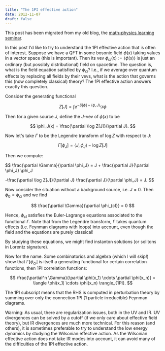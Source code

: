 ```yaml
---
title: "The 1PI effective action"
date: 2012-11-07
draft: false
---
```


This post has been migrated from my old blog, the [math-physics learning seminar](https://mathphysseminar.blogspot.com/).


In this post I'd like to try to understand the 1PI effective action that is often of interest. Suppose we have a QFT in some bosonic field $\phi(x)$ taking values in a vector space (this is important). Then its vev $\phi_{cl}(x) := \langle \phi(x) \rangle$ is just an ordinary (but possibly distributional) field on spacetime. The question is, what is the field equation satisfied by $\phi_{cl}$? I.e., if we average over quantum effects by replacing all fields by their vevs, what is the action that governs this (now completely classical) theory? The 1PI effective action answers exactly this question.


Consider the generating functional

$$ Z[J] = \int e^{-S[\phi]+\langle \phi, J \rangle} \mathcal{D}\phi $$

Then for a given source $J$, define the $J$-vev of $\phi(x)$ to be

$$ \phi_J(x) = \frac{\partial \log Z[J]}{\partial J}. $$

Now let's take $\Gamma$ to be the Legendre transform of $\log Z$ with respect to $J$:

$$ \Gamma[\phi_J] = \langle J, \phi_J \rangle - \log Z[J] $$

Then we compute:

$$ \frac{\partial \Gamma}{\partial \phi_J} = J + \frac{\partial J}{\partial \phi_J} \phi_J

-\frac{\partial \log Z[J]}{\partial J} \frac{\partial J}{\partial \phi_J} = J. $$


Now consider the situation without a background source, i.e. $J = 0$. Then $\phi_0 = \phi_{cl}$ and we find

$$ \frac{\partial \Gamma}{\partial \phi_{cl}} = 0 $$

Hence, $\phi_{cl}$ satisfies the Euler-Lagrange equations associated to the functional $\Gamma$. Note that from the Legendre transform, $\Gamma$ takes quantum effects (i.e. Feynman diagrams with loops) into account, even though the field and the equations are purely classical!


By studying these equations, we might find instanton solutions (or solitons in Lorentz signature).


Now for the name. Some combinatorics and algebra (which I will skip!) show that $\Gamma[\phi_{cl}]$ is itself a generating functional for certain correlation functions, then 1PI correlation functions:

$$ \frac{\partial^n \Gamma}{\partial \phi(x_1) \cdots \partial \phi(x_n)} = \langle \phi(x_1) \cdots \phi(x_n) \rangle_{1PI}. $$

The 1PI subscript means that the RHS is computed in perturbation theory by summing over only the connection 1PI (1 particle irreducible) Feynman diagrams.


Warning: As usual, there are regularization issues, both in the UV and IR. UV divergences can be solved by a cutoff (if we only care about effective field theory), but IR divergences are much more technical. For this reason (and others), it is sometimes preferable to try to understand the low energy dynamics by studying the Wilsonian effective action. As the Wilsonian effective action does not take IR modes into account, it can avoid many of the difficulties of the 1PI effective action.
